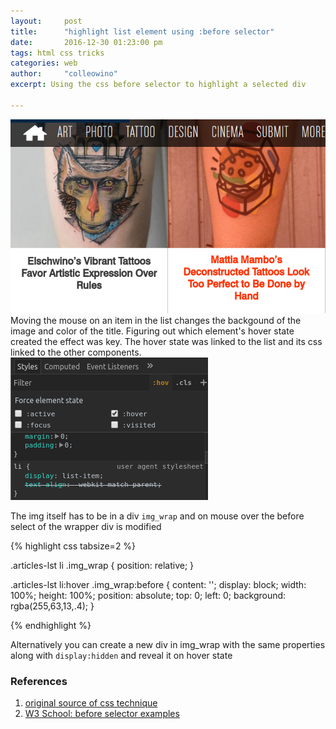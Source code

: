 ```yaml
---
layout:     post
title:      "highlight list element using :before selector"
date:       2016-12-30 01:23:00 pm
tags: html css tricks
categories: web
author:     "colleowino"
excerpt: Using the css before selector to highlight a selected div 

---
```

![before hover selector](/img/before-hover.png "on mouse hover the before selector adds orange highlight")
Moving the mouse on an item in the list changes the backgound of the image and color of the title. Figuring out which element's hover state created the effect was key.
The hover state was linked to the list and its css linked to the other components.
![toogle hover state](/img/toggle-list-state.png "toggling hover state through dev-tools")

The img itself has to be in a div `img_wrap` and on mouse over the before select of the wrapper div is modified

{% highlight css tabsize=2 %}

.articles-lst li .img_wrap {
    position: relative;
}

.articles-lst li:hover .img_wrap:before {
    content: '';
    display: block;
    width: 100%;
    height: 100%;
    position: absolute;
    top: 0;
    left: 0;
    background: rgba(255,63,13,.4);
}

{% endhighlight %}

Alternatively you can create a new div in img_wrap with the same properties along with `display:hidden` and reveal it on hover state

### References
1. [original source of css technique](http://illusion.scene360.com/art/98099/katie-shocrylas/)
2. [W3 School: before selector examples](http://www.w3schools.com/cssref/sel_before.asp)

